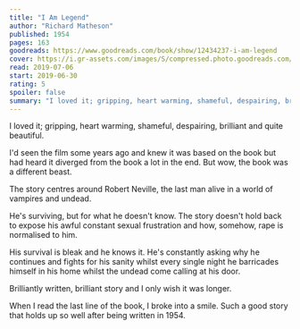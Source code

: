 ```yaml
---
title: "I Am Legend"
author: "Richard Matheson"
published: 1954
pages: 163
goodreads: https://www.goodreads.com/book/show/12434237-i-am-legend
cover: https://i.gr-assets.com/images/S/compressed.photo.goodreads.com/books/1386428854l/12434237._SX98_.jpg
read: 2019-07-06
start: 2019-06-30
rating: 5
spoiler: false
summary: "I loved it; gripping, heart warming, shameful, despairing, brilliant and quite beautiful."
---
```


I loved it; gripping, heart warming, shameful, despairing, brilliant and quite beautiful.  
  
I'd seen the film some years ago and knew it was based on the book but had heard it diverged from the book a lot in the end. But wow, the book was a different beast.  
  
The story centres around Robert Neville, the last man alive in a world of vampires and undead.  
  
He's surviving, but for what he doesn't know. The story doesn't hold back to expose his awful constant sexual frustration and how, somehow, rape is normalised to him.  
  
His survival is bleak and he knows it. He's constantly asking why he continues and fights for his sanity whilst every single night he barricades himself in his home whilst the undead come calling at his door.  
  
Brilliantly written, brilliant story and I only wish it was longer.  
  
When I read the last line of the book, I broke into a smile. Such a good story that holds up so well after being written in 1954.